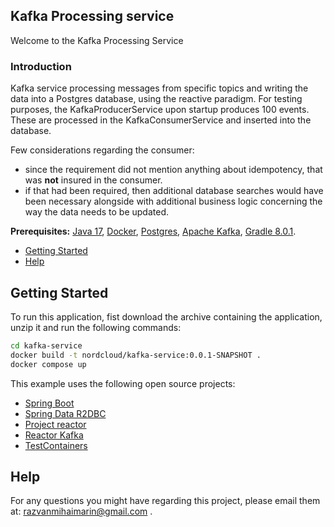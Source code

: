 Kafka Processing service 
---
Welcome to the Kafka Processing Service

### Introduction

Kafka service processing messages from specific topics and writing the data into a Postgres database, using the 
reactive paradigm. For testing purposes, the KafkaProducerService upon startup produces 100 events. These are processed in the KafkaConsumerService and 
inserted into the database.

Few considerations regarding the consumer:
- since the requirement did not mention anything about idempotency, that was **not** insured in the consumer. 
- if that had been required, then additional database searches would have been necessary alongside with additional business logic concerning the way the data needs to be updated. 

**Prerequisites:**
[Java 17](https://adoptopenjdk.net/),
[Docker](https://www.docker.com/),
[Postgres](https://www.postgresql.org/),
[Apache Kafka](https://kafka.apache.org/),
[Gradle 8.0.1](https://gradle.org/).

* [Getting Started](#getting-started)
* [Help](#help)

## Getting Started

To run this application, fist download the archive containing the application, unzip it and  run the following commands:

```bash
cd kafka-service
docker build -t nordcloud/kafka-service:0.0.1-SNAPSHOT .
docker compose up
```

This example uses the following open source projects:
* [Spring Boot](https://spring.io/projects/spring-boot)
* [Spring Data R2DBC](https://docs.spring.io/spring-data/r2dbc/docs/current/reference/html/)
* [Project reactor](https://projectreactor.io/)
* [Reactor Kafka](https://projectreactor.io/docs/kafka/release/reference/)
* [TestContainers](https://www.testcontainers.org/)

## Help
For any questions you might have regarding this project, please email them at: razvanmihaimarin@gmail.com .